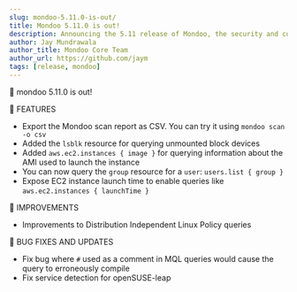 ```yaml
---
slug: mondoo-5.11.0-is-out/
title: Mondoo 5.11.0 is out!
description: Announcing the 5.11 release of Mondoo, the security and compliance platform that prioritizes risks that matter most in your infrastructure.
author: Jay Mundrawala
author_title: Mondoo Core Team
author_url: https://github.com/jaym
tags: [release, mondoo]
---
```


🥳 mondoo 5.11.0 is out!

🎉 FEATURES

- Export the Mondoo scan report as CSV. You can try it using `mondoo scan -o csv`
- Added the `lsblk` resource for querying unmounted block devices
- Added `aws.ec2.instances { image }` for querying information about the AMI used to launch the instance
- You can now query the `group` resource for a `user`: `users.list { group }`
- Expose EC2 instance launch time to enable queries like `aws.ec2.instances { launchTime }`

🧹 IMPROVEMENTS

- Improvements to Distribution Independent Linux Policy queries

🐛 BUG FIXES AND UPDATES

- Fix bug where `#` used as a comment in MQL queries would cause the query to erroneously compile
- Fix service detection for openSUSE-leap
